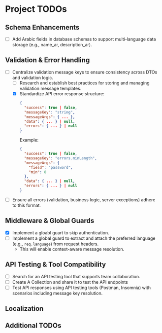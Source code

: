 
# Project TODOs

## Schema Enhancements
- [ ] Add Arabic fields in database schemas to support multi-language data storage (e.g., name_ar, description_ar).

## Validation & Error Handling
- [ ] Centralize validation message keys to ensure consistency across DTOs and validation logic.
  - [ ] Research and establish best practices for storing and managing validation message templates.
  - [x] Standardize API error response structure:
      ```json
      {
        "success": true | false,
        "messageKey": "string",
        "messageArgs": { ... },
        "data": { ... } | null,
        "errors": { ... } | null
      }
    ```
    Example:
      ```json
      {
        "success": true | false,
        "messageKey": "errors.minLength",
        "messageArgs": {
          "field": "password",
          "min": 8
        },
        "data": { ... } | null,
        "errors": { ... } | null
      }
    ```
- [ ] Ensure all errors (validation, business logic, server exceptions) adhere to this format.

## Middleware & Global Guards
- [x] Implement a gloabl guart to skip authentication.
- [ ] Implement a global guard to extract and attach the preferred language (e.g., `req.language`) from request headers.
  * This will enable context-aware message resolution.

## API Testing & Tool Compatibility

- [ ] Search for an API testing tool that supports team collaboration.
- [ ] Create A Collection and share it to test the API endpoints
- [ ] Test API responses using API testing tools (Postman, Insomnia) with scenarios including message key resolution.

## Localization

## Additional TODOs

```
